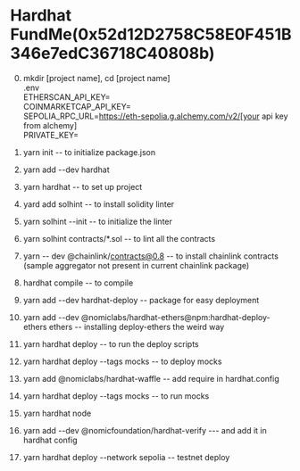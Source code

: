 # Hardhat FundMe(0x52d12D2758C58E0F451B346e7edC36718C40808b)

0. mkdir [project name], cd [project name]</br>
   .env </br>
   ETHERSCAN_API_KEY= </br>
   COINMARKETCAP_API_KEY= </br>
   SEPOLIA_RPC_URL=https://eth-sepolia.g.alchemy.com/v2/[your api key from alchemy] </br>
   PRIVATE_KEY= <br>

1. yarn init -- to initialize package.json

2. yarn add --dev hardhat

3. yarn hardhat -- to set up project

4. yard add solhint -- to install solidity linter

5. yarn solhint --init -- to initialize the linter

6. yarn solhint contracts/\*.sol -- to lint all the contracts

7. yarn -- dev @chainlink/contracts@0.8 -- to install chainlink contracts (sample aggregator not present in current chainlink package)

8. hardhat compile -- to compile

9. yarn add --dev hardhat-deploy -- package for easy deployment

10. yarn add --dev @nomiclabs/hardhat-ethers@npm:hardhat-deploy-ethers ethers -- installing deploy-ethers the weird way

11. yarn hardhat deploy -- to run the deploy scripts

12. yarn hardhat deploy --tags mocks -- to deploy mocks

13. yarn add @nomiclabs/hardhat-waffle -- add require in hardhat.config

14. yarn hardhat deploy --tags mocks -- to run mocks

15. yarn hardhat node

16. yarn add --dev @nomicfoundation/hardhat-verify --- and add it in hardhat config

17. yarn hardhat deploy --network sepolia -- testnet deploy

